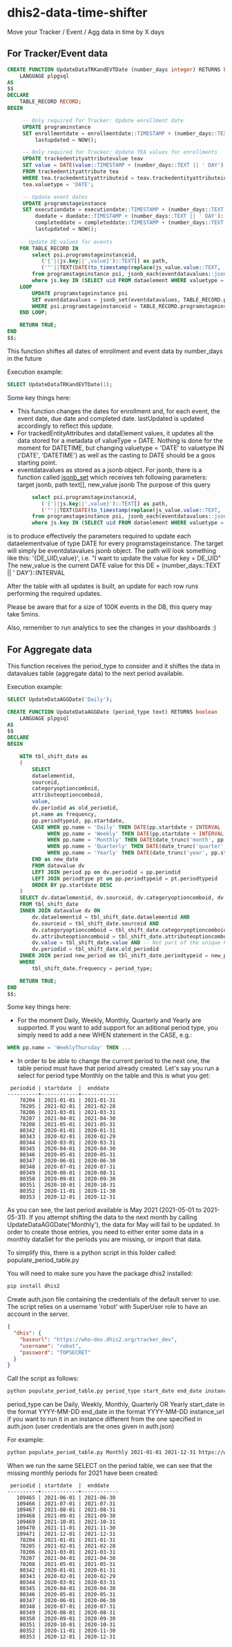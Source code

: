 # dhis2-data-time-shifter

Move your Tracker / Event / Agg data in time by X days

## For Tracker/Event data

```sql
CREATE FUNCTION UpdateDataTRKandEVTDate (number_days integer) RETURNS boolean
    LANGUAGE plpgsql
AS
$$
DECLARE
    TABLE_RECORD RECORD;
BEGIN

     -- Only required for Tracker: Update enrollment date
     UPDATE programinstance
     SET enrollmentdate = enrollmentdate::TIMESTAMP + (number_days::TEXT || ' DAY')::INTERVAL,
         lastupdated = NOW();

     -- Only required for Tracker: Update TEA values for enrollments
     UPDATE trackedentityattributevalue teav
     SET value = DATE(value::TIMESTAMP + (number_days::TEXT || ' DAY')::INTERVAL)
     FROM trackedentityattribute tea
     WHERE tea.trackedentityattributeid = teav.trackedentityattributeid AND
     tea.valuetype = 'DATE';

     -- Update event dates
     UPDATE programstageinstance
     SET executiondate = executiondate::TIMESTAMP + (number_days::TEXT || ' DAY')::INTERVAL,
         duedate = duedate::TIMESTAMP + (number_days::TEXT || ' DAY')::INTERVAL,
         completeddate = completeddate::TIMESTAMP + (number_days::TEXT || ' DAY')::INTERVAL,
         lastupdated = NOW();
     
    -- Update DE values for events
    FOR TABLE_RECORD IN
        select psi.programstageinstanceid,
           ('{'||js.key||',value}')::TEXT[] as path,
           ('"'||TEXT(DATE(to_timestamp(replace(js_value.value::TEXT, '"', ''), 'YYYY-MM-DD') + (number_days::TEXT || ' DAY')::INTERVAL))||'"')::jsonb as value
        from programstageinstance psi, jsonb_each(eventdatavalues::jsonb) as js, jsonb_each(js.value) as js_value
        where js.key IN (SELECT uid FROM dataelement WHERE valuetype = 'DATE') AND js_value.key = 'value'
    LOOP
        UPDATE programstageinstance psi 
        SET eventdatavalues = jsonb_set(eventdatavalues, TABLE_RECORD.path, TABLE_RECORD.value)
        WHERE psi.programstageinstanceid = TABLE_RECORD.programstageinstanceid;
    END LOOP;

    RETURN TRUE;
END
$$;
```

This function shiftes all dates of enrollment and event data by number_days in the future

Execution example:
```sql
SELECT UpdateDataTRKandEVTDate(1);
```

Some key things here:
- This function changes the dates for enrollment and, for each event, the event date, due date and completed date. lastUpdated is updated accordingly to reflect this update.
- For trackedEntityAttributes and dataElement values, it updates all the data stored for a metadata of valueType = DATE. Nothing is done for the moment for DATETIME, but changing valuetype = 'DATE' to valuetype IN ('DATE', 'DATETIME') as well as the casting to DATE should be a goos starting point.
- eventdatavalues as stored as a jsonb object. For jsonb, there is a function called [jsonb_set](https://www.postgresql.org/docs/9.5/functions-json.html) which receives teh following parameters: target jsonb, path text[], new_value jsonb
The purpose of this query
```sql
        select psi.programstageinstanceid,
           ('{'||js.key||',value}')::TEXT[] as path,
           ('"'||TEXT(DATE(to_timestamp(replace(js_value.value::TEXT, '"', ''), 'YYYY-MM-DD') + (number_days::TEXT || ' DAY')::INTERVAL))||'"')::jsonb as value
        from programstageinstance psi, jsonb_each(eventdatavalues::jsonb) as js, jsonb_each(js.value) as js_value
        where js.key IN (SELECT uid FROM dataelement WHERE valuetype = 'DATE') AND js_value.key = 'value'
```
is to produce effectively the parameters required to update each dataelementvalue of type DATE for every programstageinstance.
The target will simply be eventdatavalues jsonb object.
The path will look something like this: '{DE_UID,value}', i.e. "I want to update the value for key = DE_UID"
The new_value is the current DATE value for this DE + (number_days::TEXT || ' DAY')::INTERVAL

After the table with all updates is built, an update for each row runs performing the required updates.

Please be aware that for a size of 100K events in the DB, this query may take 5mins.

Also, remember to run analytics to see the changes in your dashboards :)


## For Aggregate data

This function receives the period_type to consider and it shiftes the data in datavalues table (aggregate data) to the next period available.

Execution example:
```sql
SELECT UpdateDataAGGDate('Daily');
```

```sql
CREATE FUNCTION UpdateDataAGGDate (period_type text) RETURNS boolean
    LANGUAGE plpgsql
AS
$$
DECLARE
BEGIN

    WITH tbl_shift_date as 
    (
        SELECT 
        dataelementid,
        sourceid,
        categoryoptioncomboid,
        attributeoptioncomboid,
        value,
        dv.periodid as old_periodid,
        pt.name as frequency,
        pp.periodtypeid, pp.startdate,
        CASE WHEN pp.name = 'Daily' THEN DATE(pp.startdate + INTERVAL '1 DAY')
             WHEN pp.name = 'Weekly' THEN DATE(pp.startdate + INTERVAL '7 DAY')
             WHEN pp.name = 'Monthly' THEN DATE(date_trunc('month', pp.startdate + INTERVAL '1 MONTH'))
             WHEN pp.name = 'Quarterly' THEN DATE(date_trunc('quarter', pp.startdate + INTERVAL '3 MONTH'))
             WHEN pp.name = 'Yearly' THEN DATE(date_trunc('year', pp.startdate + INTERVAL '1 YEAR'))
        END as new_date
        FROM datavalue dv 
        LEFT JOIN period pp on dv.periodid = pp.periodid
        LEFT JOIN periodtype pt on pp.periodtypeid = pt.periodtypeid
        ORDER BY pp.startdate DESC
    )
    SELECT dv.dataelementid, dv.sourceid, dv.categoryoptioncomboid, dv.attributeoptioncomboid, dv.value, tbl_shift_date.old_periodid, tbl_shift_date.startdate, new_period.periodid, new_period.startdate
    FROM tbl_shift_date
    INNER JOIN datavalue dv ON
        dv.dataelementid = tbl_shift_date.dataelementid AND
        dv.sourceid = tbl_shift_date.sourceid AND
        dv.categoryoptioncomboid = tbl_shift_date.categoryoptioncomboid AND
        dv.attributeoptioncomboid = tbl_shift_date.attributeoptioncomboid AND
        dv.value = tbl_shift_date.value AND -- Not part of the unique key
        dv.periodid = tbl_shift_date.old_periodid
    INNER JOIN period new_period on tbl_shift_date.periodtypeid = new_period.periodtypeid AND new_period.startdate = tbl_shift_date.new_date
    WHERE
        tbl_shift_date.frequency = period_type;

    RETURN TRUE;
END
$$;
```

Some key things here:
- For the moment Daily, Weekly, Monthly, Quarterly and Yearly are supported.
If you want to add support for an aditional period type, you simply need to add a new WHEN statement in the CASE, e.g.:
```sql
WHEN pp.name = 'WeeklyThursday' THEN ...
```

- In order to be able to change the current period to the next one, the table period must have that period already created. Let's say you run a select for period type Monthly on the table and this is what you get:
```
 periodid | startdate  |  enddate
----------+------------+------------
    78204 | 2021-01-01 | 2021-01-31
    78205 | 2021-02-01 | 2021-02-28
    78206 | 2021-03-01 | 2021-03-31
    78207 | 2021-04-01 | 2021-04-30
    78208 | 2021-05-01 | 2021-05-31
    80342 | 2020-01-01 | 2020-01-31
    80343 | 2020-02-01 | 2020-02-29
    80344 | 2020-03-01 | 2020-03-31
    80345 | 2020-04-01 | 2020-04-30
    80346 | 2020-05-01 | 2020-05-31
    80347 | 2020-06-01 | 2020-06-30
    80348 | 2020-07-01 | 2020-07-31
    80349 | 2020-08-01 | 2020-08-31
    80350 | 2020-09-01 | 2020-09-30
    80351 | 2020-10-01 | 2020-10-31
    80352 | 2020-11-01 | 2020-11-30
    80353 | 2020-12-01 | 2020-12-31
```

As you can see, the last period available is May 2021 (2021-05-01 to 2021-05-31).
If you attempt shifting the data to the next month by calling UpdateDataAGGDate('Monthly'), the data for May will fail to be updated.
In order to create those entries, you need to either enter some data in a monthly dataSet for the periods you are missing, or import that data.

To simplify this, there is a python script in this folder called: populate_period_table.py

You will need to make sure you have the package dhis2 installed:
```bash
pip install dhis2
```

Create auth.json file containing the credentials of the default server to use. The script relies on a username 'robot' with SuperUser role to have an account in the server.

```json
{
  "dhis": {
    "baseurl": "https://who-dev.dhis2.org/tracker_dev",
    "username": "robot",
    "password": "TOPSECRET"
  }
}
```

Call the script as follows:
```bash
python populate_period_table.py period_type start_date end_date instance_url
```
period_type can be Daily, Weekly, Monthly, Quarterly OR Yearly
start_date in the format YYYY-MM-DD
end_date in the format YYYY-MM-DD
instance_url if you want to run it in an instance different from the one specified in auth.json (user credentials are the ones given in auth.json)

For example:
```bash
python populate_period_table.py Monthly 2021-01-01 2021-12-31 https://who-demos.dhis2.org/covid-19
```

When we run the same SELECT on the period table, we can see that the missing monthly periods for 2021 have been created:
```
 periodid | startdate  |  enddate
----------+------------+------------
   109465 | 2021-06-01 | 2021-06-30
   109466 | 2021-07-01 | 2021-07-31
   109467 | 2021-08-01 | 2021-08-31
   109468 | 2021-09-01 | 2021-09-30
   109469 | 2021-10-01 | 2021-10-31
   109470 | 2021-11-01 | 2021-11-30
   109471 | 2021-12-01 | 2021-12-31
    78204 | 2021-01-01 | 2021-01-31
    78205 | 2021-02-01 | 2021-02-28
    78206 | 2021-03-01 | 2021-03-31
    78207 | 2021-04-01 | 2021-04-30
    78208 | 2021-05-01 | 2021-05-31
    80342 | 2020-01-01 | 2020-01-31
    80343 | 2020-02-01 | 2020-02-29
    80344 | 2020-03-01 | 2020-03-31
    80345 | 2020-04-01 | 2020-04-30
    80346 | 2020-05-01 | 2020-05-31
    80347 | 2020-06-01 | 2020-06-30
    80348 | 2020-07-01 | 2020-07-31
    80349 | 2020-08-01 | 2020-08-31
    80350 | 2020-09-01 | 2020-09-30
    80351 | 2020-10-01 | 2020-10-31
    80352 | 2020-11-01 | 2020-11-30
    80353 | 2020-12-01 | 2020-12-31
```


